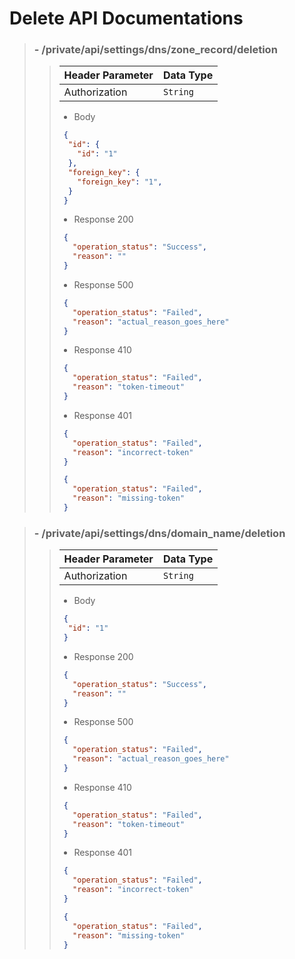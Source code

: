 # Delete API Documentations

> ### - /private/api/settings/dns/zone_record/deletion
>>
>> | Header Parameter | Data Type |
>> | ---------------- | --------- |
>> | Authorization    | `String`  |
>> 
>>  - Body
>> ```json
>>  {
>>   "id": {
>>     "id": "1"
>>   },
>>   "foreign_key": {
>>     "foreign_key": "1",
>>   }
>>  }
>> ```
>>
>> - Response 200 
>> ```json
>>  {
>>    "operation_status": "Success",
>>    "reason": ""
>>  }
>> ``` 
>> - Response 500 
>> ```json
>>  {
>>    "operation_status": "Failed",
>>    "reason": "actual_reason_goes_here"
>>  }
>> ``` 
>> - Response 410 
>> ```json
>>  {
>>    "operation_status": "Failed",
>>    "reason": "token-timeout"
>>  }
>> ```
>> - Response 401 
>> ```json
>>  {
>>    "operation_status": "Failed",
>>    "reason": "incorrect-token"
>>  }
>> ```
>> ```json
>>  {
>>    "operation_status": "Failed",
>>    "reason": "missing-token"
>>  }
>> ```

> ### - /private/api/settings/dns/domain_name/deletion
>>
>> | Header Parameter | Data Type |
>> | ---------------- | --------- |
>> | Authorization    | `String`  |
>> 
>>  - Body
>> ```json
>>  {
>>   "id": "1"
>>  }
>> ```
>>
>> - Response 200 
>> ```json
>>  {
>>    "operation_status": "Success",
>>    "reason": ""
>>  }
>> ``` 
>> - Response 500 
>> ```json
>>  {
>>    "operation_status": "Failed",
>>    "reason": "actual_reason_goes_here"
>>  }
>> ``` 
>> - Response 410 
>> ```json
>>  {
>>    "operation_status": "Failed",
>>    "reason": "token-timeout"
>>  }
>> ```
>> - Response 401 
>> ```json
>>  {
>>    "operation_status": "Failed",
>>    "reason": "incorrect-token"
>>  }
>> ```
>> ```json
>>  {
>>    "operation_status": "Failed",
>>    "reason": "missing-token"
>>  }
>> ```